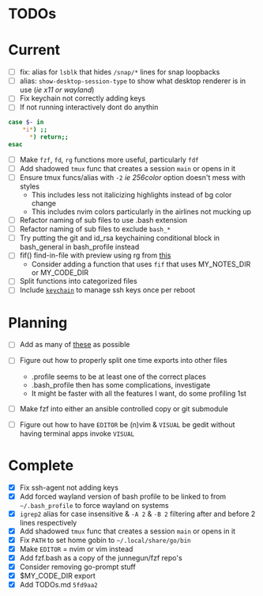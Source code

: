 TODOs
=====

Current
=======

- [ ] fix: alias for `lsblk` that hides `/snap/*` lines for snap loopbacks
- [ ] alias: `show-desktop-session-type` to show what desktop renderer is in use (*ie x11 or wayland*)
- [ ] Fix keychain not correctly adding keys
- [ ] If not running interactively dont do anythin
```bash
case $- in 
    *i*) ;;
      *) return;;
esac
```
- [ ] Make `fzf`, `fd`, `rg` functions more useful, particularly `fdf`
- [ ] Add shadowed `tmux` func that creates a session `main` or opens in it
- [ ] Ensure tmux funcs/alias with `-2` *ie 256color* option doesn't mess with styles
    - This includes less not italicizing highlights instead of bg color change
    - This includes nvim colors particularly in the airlines not mucking up
- [ ] Refactor naming of sub files to use .bash extension
- [ ] Refactor naming of sub files to exclude `bash_*`
- [ ] Try putting the git and id_rsa keychaining conditional block in bash_general in bash_profile instead
- [ ] fif() find-in-file with preview using rg from [this](http://bit.ly/2L7PIhi)
    - Consider adding a function that uses `fif` that uses MY_NOTES_DIR or MY_CODE_DIR
- [ ] Split functions into categorized files
- [ ] Include [`keychain`](https://www.funtoo.org/Keychain) to manage ssh keys once per reboot

Planning
========

- [ ] Add as many of [these](http://bit.ly/2L7PIhi) as possible
- [ ] Figure out how to properly split one time exports into other files
    - .profile seems to be at least one of the correct places
    - .bash_profile then has some complications, investigate
    - It might be faster with all the features I want, do some profiling 1st
- [ ] Make fzf into either an ansible controlled copy or git submodule
- [ ] Figure out how to have `EDITOR` be (n)vim & `VISUAL` be gedit without having terminal apps invoke `VISUAL`


Complete
========

- [x] Fix ssh-agent not adding keys 
- [x] Add forced wayland version of bash profile to be linked to from `~/.bash_profile` to force wayland on systems 
- [x] `igrep2` alias for case insensitive & `-A 2` & `-B 2` filtering after and before 2 lines respectively
- [x] Add shadowed `tmux` func that creates a session `main` or opens in it
- [x] Fix `PATH` to set home gobin to `~/.local/share/go/bin`
- [x] Make `EDITOR` = nvim or vim instead
- [x] Add fzf.bash as a copy of the junnegun/fzf repo's
- [x] Consider removing go-prompt stuff
- [x] $MY_CODE_DIR export
- [x] Add TODOs.md `5fd9aa2`
